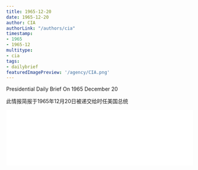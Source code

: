 ```yaml
---
title: 1965-12-20
date: 1965-12-20
author: CIA 
authorLink: "/authors/cia"
timestamp: 
- 1965
- 1965-12
multitype: 
- cia
tags: 
- dailybrief
featuredImagePreview: '/agency/CIA.png'
---
```



Presidential Daily Brief On 1965 December 20

此情报简报于1965年12月20日被递交给时任美国总统

<!--more-->





<div id="over" style="width:100%; overflow:hidden"> <iframe id="sFrame" name="sFrame" frameborder="no" border="0"  allowfullscreen marginwidth="0" scrolling="no" src = " /CIA/1965-12-20.html "  style = " position:absulute; width: 806px; top: 300;" > </iframe> </div>